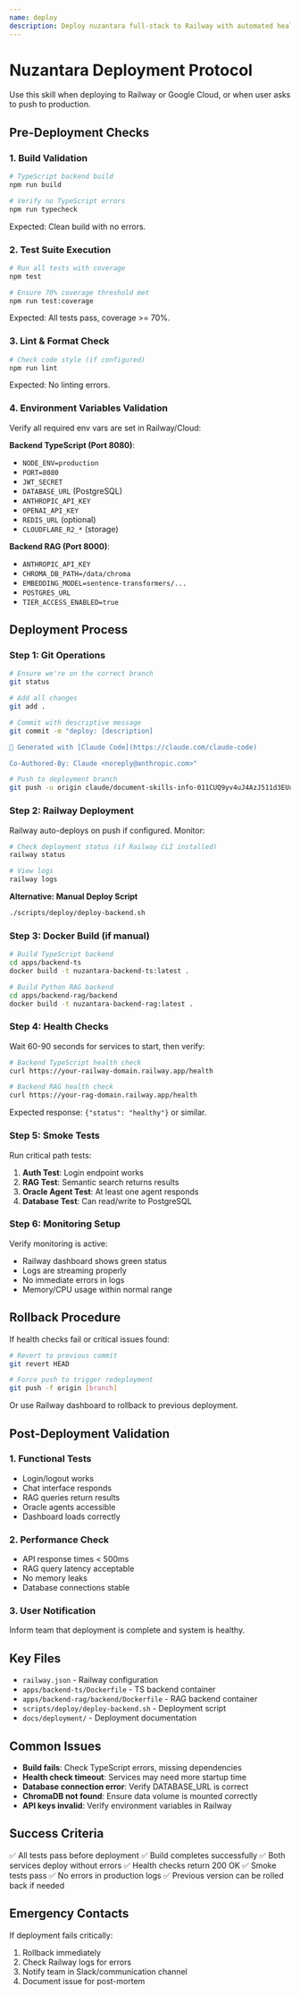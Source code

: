 ```yaml
---
name: deploy
description: Deploy nuzantara full-stack to Railway with automated health checks, build validation, and rollback on failure
---
```


# Nuzantara Deployment Protocol

Use this skill when deploying to Railway or Google Cloud, or when user asks to push to production.

## Pre-Deployment Checks

### 1. Build Validation
```bash
# TypeScript backend build
npm run build

# Verify no TypeScript errors
npm run typecheck
```

Expected: Clean build with no errors.

### 2. Test Suite Execution
```bash
# Run all tests with coverage
npm test

# Ensure 70% coverage threshold met
npm run test:coverage
```

Expected: All tests pass, coverage >= 70%.

### 3. Lint & Format Check
```bash
# Check code style (if configured)
npm run lint
```

Expected: No linting errors.

### 4. Environment Variables Validation
Verify all required env vars are set in Railway/Cloud:

**Backend TypeScript (Port 8080)**:
- `NODE_ENV=production`
- `PORT=8080`
- `JWT_SECRET`
- `DATABASE_URL` (PostgreSQL)
- `ANTHROPIC_API_KEY`
- `OPENAI_API_KEY`
- `REDIS_URL` (optional)
- `CLOUDFLARE_R2_*` (storage)

**Backend RAG (Port 8000)**:
- `ANTHROPIC_API_KEY`
- `CHROMA_DB_PATH=/data/chroma`
- `EMBEDDING_MODEL=sentence-transformers/...`
- `POSTGRES_URL`
- `TIER_ACCESS_ENABLED=true`

## Deployment Process

### Step 1: Git Operations
```bash
# Ensure we're on the correct branch
git status

# Add all changes
git add .

# Commit with descriptive message
git commit -m "deploy: [description]

🤖 Generated with [Claude Code](https://claude.com/claude-code)

Co-Authored-By: Claude <noreply@anthropic.com>"

# Push to deployment branch
git push -u origin claude/document-skills-info-011CUQ9yv4uJ4AzJ511d3EUu
```

### Step 2: Railway Deployment
Railway auto-deploys on push if configured. Monitor:

```bash
# Check deployment status (if Railway CLI installed)
railway status

# View logs
railway logs
```

**Alternative: Manual Deploy Script**
```bash
./scripts/deploy/deploy-backend.sh
```

### Step 3: Docker Build (if manual)
```bash
# Build TypeScript backend
cd apps/backend-ts
docker build -t nuzantara-backend-ts:latest .

# Build Python RAG backend
cd apps/backend-rag/backend
docker build -t nuzantara-backend-rag:latest .
```

### Step 4: Health Checks
Wait 60-90 seconds for services to start, then verify:

```bash
# Backend TypeScript health check
curl https://your-railway-domain.railway.app/health

# Backend RAG health check
curl https://your-rag-domain.railway.app/health
```

Expected response: `{"status": "healthy"}` or similar.

### Step 5: Smoke Tests
Run critical path tests:

1. **Auth Test**: Login endpoint works
2. **RAG Test**: Semantic search returns results
3. **Oracle Agent Test**: At least one agent responds
4. **Database Test**: Can read/write to PostgreSQL

### Step 6: Monitoring Setup
Verify monitoring is active:
- Railway dashboard shows green status
- Logs are streaming properly
- No immediate errors in logs
- Memory/CPU usage within normal range

## Rollback Procedure

If health checks fail or critical issues found:

```bash
# Revert to previous commit
git revert HEAD

# Force push to trigger redeployment
git push -f origin [branch]
```

Or use Railway dashboard to rollback to previous deployment.

## Post-Deployment Validation

### 1. Functional Tests
- Login/logout works
- Chat interface responds
- RAG queries return results
- Oracle agents accessible
- Dashboard loads correctly

### 2. Performance Check
- API response times < 500ms
- RAG query latency acceptable
- No memory leaks
- Database connections stable

### 3. User Notification
Inform team that deployment is complete and system is healthy.

## Key Files
- `railway.json` - Railway configuration
- `apps/backend-ts/Dockerfile` - TS backend container
- `apps/backend-rag/backend/Dockerfile` - RAG backend container
- `scripts/deploy/deploy-backend.sh` - Deployment script
- `docs/deployment/` - Deployment documentation

## Common Issues
- **Build fails**: Check TypeScript errors, missing dependencies
- **Health check timeout**: Services may need more startup time
- **Database connection error**: Verify DATABASE_URL is correct
- **ChromaDB not found**: Ensure data volume is mounted correctly
- **API keys invalid**: Verify environment variables in Railway

## Success Criteria
✅ All tests pass before deployment
✅ Build completes successfully
✅ Both services deploy without errors
✅ Health checks return 200 OK
✅ Smoke tests pass
✅ No errors in production logs
✅ Previous version can be rolled back if needed

## Emergency Contacts
If deployment fails critically:
1. Rollback immediately
2. Check Railway logs for errors
3. Notify team in Slack/communication channel
4. Document issue for post-mortem
